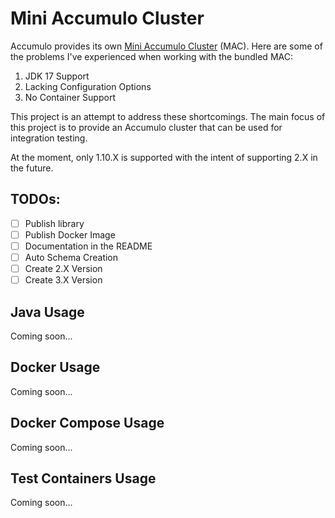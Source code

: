 # Mini Accumulo Cluster

Accumulo provides its own [Mini Accumulo Cluster](https://accumulo.apache.org/1.10/accumulo_user_manual.html#_mini_accumulo_cluster) (MAC).
Here are some of the problems I've experienced when working with the bundled MAC:

1. JDK 17 Support
2. Lacking Configuration Options
3. No Container Support

This project is an attempt to address these shortcomings. The main focus of
this project is to provide an Accumulo cluster that can be used for integration
testing.

At the moment, only 1.10.X is supported with the intent of supporting 2.X in
the future.

## TODOs:

- [ ] Publish library
- [ ] Publish Docker Image
- [ ] Documentation in the README
- [ ] Auto Schema Creation
- [ ] Create 2.X Version
- [ ] Create 3.X Version

## Java Usage

Coming soon...

## Docker Usage

Coming soon...

## Docker Compose Usage

Coming soon...

## Test Containers Usage

Coming soon...
